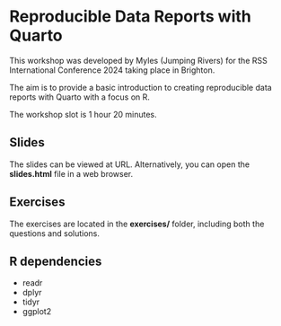 # Reproducible Data Reports with Quarto

This workshop was developed by Myles (Jumping Rivers) for the RSS International
Conference 2024 taking place in Brighton.

The aim is to provide a basic introduction to creating reproducible data reports
with Quarto with a focus on R.

The workshop slot is 1 hour 20 minutes.

## Slides

The slides can be viewed at URL. Alternatively, you can open the **slides.html**
file in a web browser.

## Exercises

The exercises are located in the **exercises/** folder, including both the
questions and solutions.

## R dependencies

- readr
- dplyr
- tidyr
- ggplot2

